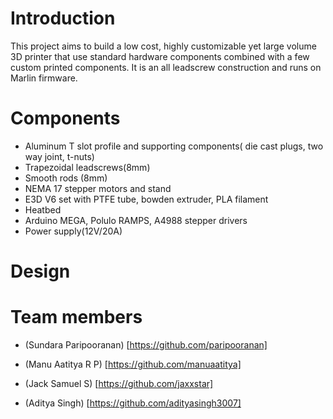# Introduction 
This project aims to build a low cost, highly customizable yet large volume 3D printer that use standard hardware components combined with a few custom printed components. It is an all leadscrew construction and runs on Marlin firmware.

# Components
* Aluminum T slot profile and supporting components( die cast plugs, two way joint, t-nuts)
* Trapezoidal leadscrews(8mm)
* Smooth rods (8mm)
* NEMA 17 stepper motors and stand
* E3D V6 set with PTFE tube, bowden extruder, PLA filament
* Heatbed
* Arduino MEGA, Polulo RAMPS, A4988 stepper drivers
* Power supply(12V/20A)

# Design

# Team members
  * (Sundara Paripooranan) [https://github.com/paripooranan]
     
  * (Manu Aatitya R P) [https://github.com/manuaatitya]  
  
  * (Jack Samuel S) [https://github.com/jaxxstar]
  
  * (Aditya Singh) [https://github.com/adityasingh3007]
